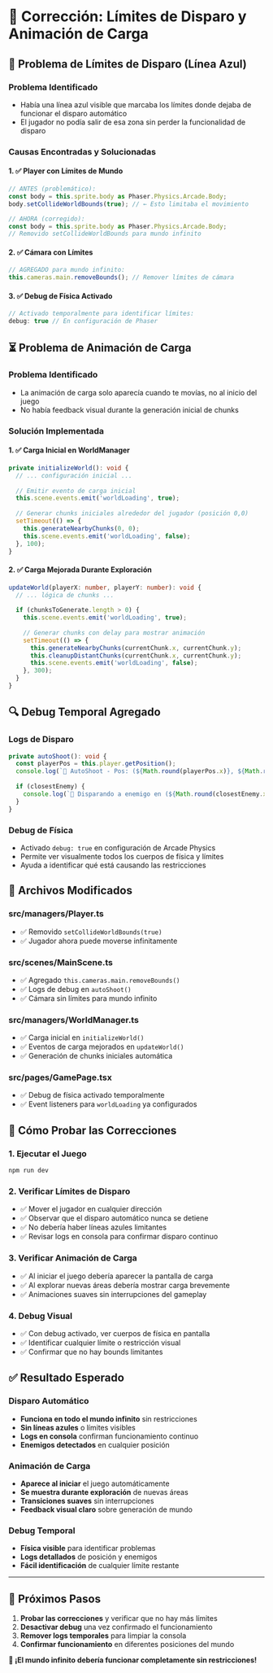 # 🔧 Corrección: Límites de Disparo y Animación de Carga

## 🎯 **Problema de Límites de Disparo (Línea Azul)**

### **Problema Identificado**
- Había una línea azul visible que marcaba los límites donde dejaba de funcionar el disparo automático
- El jugador no podía salir de esa zona sin perder la funcionalidad de disparo

### **Causas Encontradas y Solucionadas**

#### **1. ✅ Player con Límites de Mundo**
```typescript
// ANTES (problemático):
const body = this.sprite.body as Phaser.Physics.Arcade.Body;
body.setCollideWorldBounds(true); // ← Esto limitaba el movimiento

// AHORA (corregido):
const body = this.sprite.body as Phaser.Physics.Arcade.Body;
// Removido setCollideWorldBounds para mundo infinito
```

#### **2. ✅ Cámara con Límites**
```typescript
// AGREGADO para mundo infinito:
this.cameras.main.removeBounds(); // Remover límites de cámara
```

#### **3. ✅ Debug de Física Activado**
```typescript
// Activado temporalmente para identificar límites:
debug: true // En configuración de Phaser
```

## ⏳ **Problema de Animación de Carga**

### **Problema Identificado**
- La animación de carga solo aparecía cuando te movías, no al inicio del juego
- No había feedback visual durante la generación inicial de chunks

### **Solución Implementada**

#### **1. ✅ Carga Inicial en WorldManager**
```typescript
private initializeWorld(): void {
  // ... configuración inicial ...
  
  // Emitir evento de carga inicial
  this.scene.events.emit('worldLoading', true);
  
  // Generar chunks iniciales alrededor del jugador (posición 0,0)
  setTimeout(() => {
    this.generateNearbyChunks(0, 0);
    this.scene.events.emit('worldLoading', false);
  }, 100);
}
```

#### **2. ✅ Carga Mejorada Durante Exploración**
```typescript
updateWorld(playerX: number, playerY: number): void {
  // ... lógica de chunks ...
  
  if (chunksToGenerate.length > 0) {
    this.scene.events.emit('worldLoading', true);
    
    // Generar chunks con delay para mostrar animación
    setTimeout(() => {
      this.generateNearbyChunks(currentChunk.x, currentChunk.y);
      this.cleanupDistantChunks(currentChunk.x, currentChunk.y);
      this.scene.events.emit('worldLoading', false);
    }, 300);
  }
}
```

## 🔍 **Debug Temporal Agregado**

### **Logs de Disparo**
```typescript
private autoShoot(): void {
  const playerPos = this.player.getPosition();
  console.log(`🎯 AutoShoot - Pos: (${Math.round(playerPos.x)}, ${Math.round(playerPos.y)}), Enemigos: ${enemies.length}`);
  
  if (closestEnemy) {
    console.log(`🎯 Disparando a enemigo en (${Math.round(closestEnemy.x)}, ${Math.round(closestEnemy.y)})`);
  }
}
```

### **Debug de Física**
- Activado `debug: true` en configuración de Arcade Physics
- Permite ver visualmente todos los cuerpos de física y límites
- Ayuda a identificar qué está causando las restricciones

## 📁 **Archivos Modificados**

### **src/managers/Player.ts**
- ✅ Removido `setCollideWorldBounds(true)`
- ✅ Jugador ahora puede moverse infinitamente

### **src/scenes/MainScene.ts**
- ✅ Agregado `this.cameras.main.removeBounds()`
- ✅ Logs de debug en `autoShoot()`
- ✅ Cámara sin límites para mundo infinito

### **src/managers/WorldManager.ts**
- ✅ Carga inicial en `initializeWorld()`
- ✅ Eventos de carga mejorados en `updateWorld()`
- ✅ Generación de chunks iniciales automática

### **src/pages/GamePage.tsx**
- ✅ Debug de física activado temporalmente
- ✅ Event listeners para `worldLoading` ya configurados

## 🚀 **Cómo Probar las Correcciones**

### **1. Ejecutar el Juego**
```bash
npm run dev
```

### **2. Verificar Límites de Disparo**
- ✅ Mover el jugador en cualquier dirección
- ✅ Observar que el disparo automático nunca se detiene
- ✅ No debería haber líneas azules limitantes
- ✅ Revisar logs en consola para confirmar disparo continuo

### **3. Verificar Animación de Carga**
- ✅ Al iniciar el juego debería aparecer la pantalla de carga
- ✅ Al explorar nuevas áreas debería mostrar carga brevemente
- ✅ Animaciones suaves sin interrupciones del gameplay

### **4. Debug Visual**
- ✅ Con debug activado, ver cuerpos de física en pantalla
- ✅ Identificar cualquier límite o restricción visual
- ✅ Confirmar que no hay bounds limitantes

## ✅ **Resultado Esperado**

### **Disparo Automático**
- **Funciona en todo el mundo infinito** sin restricciones
- **Sin líneas azules** o límites visibles
- **Logs en consola** confirman funcionamiento continuo
- **Enemigos detectados** en cualquier posición

### **Animación de Carga**
- **Aparece al iniciar** el juego automáticamente
- **Se muestra durante exploración** de nuevas áreas
- **Transiciones suaves** sin interrupciones
- **Feedback visual claro** sobre generación de mundo

### **Debug Temporal**
- **Física visible** para identificar problemas
- **Logs detallados** de posición y enemigos
- **Fácil identificación** de cualquier límite restante

---

## 🎯 **Próximos Pasos**

1. **Probar las correcciones** y verificar que no hay más límites
2. **Desactivar debug** una vez confirmado el funcionamiento
3. **Remover logs temporales** para limpiar la consola
4. **Confirmar funcionamiento** en diferentes posiciones del mundo

**🎉 ¡El mundo infinito debería funcionar completamente sin restricciones!**